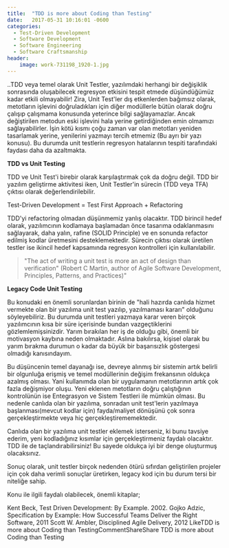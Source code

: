 ```yaml
---
title:  "TDD is more about Coding than Testing"
date:   2017-05-31 10:16:01 -0600
categories:
  - Test-Driven Development
  - Software Development
  - Software Engineering
  - Software Craftsmanship
header:
    image: work-731198_1920-1.jpg
---
```


..TDD veya temel olarak Unit Testler, yazılımdaki herhangi bir değişiklik sonrasında oluşabilecek regresyon etkisini tespit etmede düşündüğümüz kadar etkili olmayabilir! Zira, Unit Test'ler dış etkenlerden bağımsız olarak, metotların işlevini doğruladıkları için diğer modüllerle bütün olarak doğru çalışıp çalışmama konusunda yeterince bilgi sağlayamazlar. Ancak değiştirilen metodun eski işlevini hala yerine getirdiğinden emin olmamızı sağlayabilirler. İşin kötü kısmı çoğu zaman var olan metotları yeniden tasarlamak yerine, yenilerini yazmayı tercih etmemiz (Bu ayrı bir yazı konusu). Bu durumda unit testlerin regresyon hatalarının tespiti tarafındaki faydası daha da azaltmakta.

<b>TDD vs Unit Testing</b>

TDD ve Unit Test'i birebir olarak karşılaştırmak çok da doğru değil. TDD bir yazılım geliştirme aktivitesi iken, Unit Testler'in sürecin (TDD veya TFA) çıktısı olarak değerlendirilebilir.

<c>Test-Driven Development = Test First Approach + Refactoring</b>

TDD'yi refactoring olmadan düşünmemiz yanlış olacaktır. TDD birincil hedef olarak, yazılımcının kodlamaya başlamadan önce tasarıma odaklanmasını sağlayarak, daha yalın, rafine (SOLID Principle) ve en sonunda refactor edilmiş kodlar üretmesini desteklemektedir. Sürecin çıktısı olarak üretilen testler ise ikincil hedef kapsamında regresyon kontrolleri için kullanılabilir.

>"The act of writing a unit test is more an act of design than verification" (Robert C Martin, author of Agile Software Development, Principles, Patterns, and Practices)"

<b>Legacy Code Unit Testing</b>

Bu konudaki en önemli sorunlardan birinin de "hali hazırda canlıda hizmet vermekte olan bir yazılıma unit test yazılıp, yazılmaması kararı" olduğunu söyleyebiliriz. Bu durumda unit testleri yazmaya karar veren birçok yazılımcının kısa bir süre içerisinde bundan vazgeçtiklerini gözlemlemişsinizdir. Yarım bırakılan her iş de olduğu gibi, önemli bir motivasyon kaybına neden olmaktadır. Aslına bakılırsa, kişisel olarak bu yarım bırakma durumun o kadar da büyük bir başarısızlık göstergesi olmadığı kanısındayım.

Bu düşüncenin temel dayanağı ise, devreye alınmış bir sistemin artık belirli bir olgunluğa erişmiş ve temel modüllerinin değişim frekansının oldukça azalmış olması. Yani kullanımda olan bir uygulamanın metotlarının artık çok fazla değişmiyor oluşu. Yeni eklenen metotların doğru çalıştığının kontrolünün ise Entegrasyon ve Sistem Testleri ile mümkün olması. Bu nedenle canlıda olan bir yazılıma, sonradan unit test'lerin yazılmaya başlanması(mevcut kodlar için) fayda/maliyet dönüşünü çok sonra gerçekleştirmekte veya hiç gerçekleştirememektedir.

Canlıda olan bir yazılıma unit testler eklemek isterseniz, ki bunu tavsiye ederim, yeni kodladığınız kısımlar için gerçekleştirmeniz faydalı olacaktır. TDD ile de taçlandırabilirsiniz! Bu sayede oldukça iyi bir denge oluşturmuş olacaksınız.

Sonuç olarak, unit testler birçok nedenden ötürü sıfırdan geliştirilen projeler için çok daha verimli sonuçlar üretirken, legacy kod için bu durum tersi bir niteliğe sahip.

Konu ile ilgili faydalı olabilecek, önemli kitaplar;

Kent Beck, Test Driven Development: By Example. 2002.
Gojko Adzic, Specification by Example: How Successful Teams Deliver the Right Software, 2011
Scott W. Ambler, Disciplined Agile Delivery, 2012
LikeTDD is more about Coding than TestingCommentShareShare TDD is more about Coding than Testing




